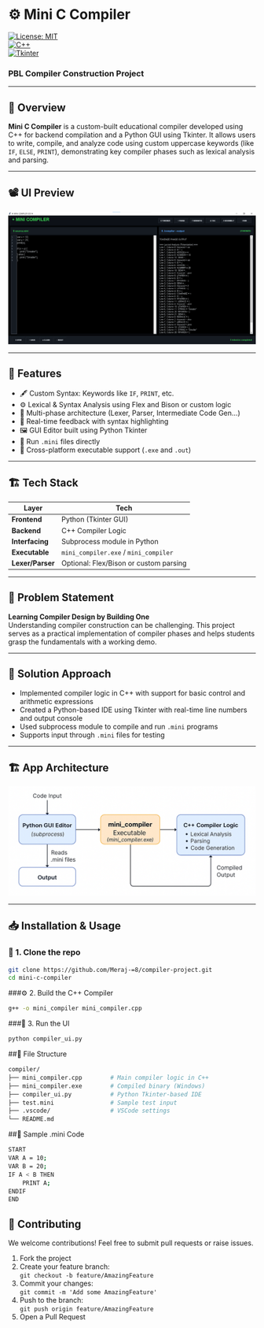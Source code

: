 # ⚙️ Mini C Compiler  
[![License: MIT](https://img.shields.io/badge/License-MIT-yellow.svg)](https://opensource.org/licenses/MIT)  
[![C++](https://img.shields.io/badge/C++-blue?logo=c%2B%2B&logoColor=white)](https://isocpp.org)  
[![Tkinter](https://img.shields.io/badge/Python-Tkinter-green?logo=python&logoColor=white)](https://wiki.python.org/moin/TkInter)  

### PBL Compiler Construction Project

---

## 📌 Overview  
**Mini C Compiler** is a custom-built educational compiler developed using C++ for backend compilation and a Python GUI using Tkinter. It allows users to write, compile, and analyze code using custom uppercase keywords (like `IF`, `ELSE`, `PRINT`), demonstrating key compiler phases such as lexical analysis and parsing.

---

## 📽️ UI Preview  
![UI Preview](assetes/compiler.png)  

---

## 🚀 Features  
- 🖋️ Custom Syntax: Keywords like `IF`, `PRINT`, etc.  
- ⚙️ Lexical & Syntax Analysis using Flex and Bison or custom logic  
- 🧾 Multi-phase architecture (Lexer, Parser, Intermediate Code Gen...)  
- 🧠 Real-time feedback with syntax highlighting  
- 🖼️ GUI Editor built using Python Tkinter  
- 🧪 Run `.mini` files directly  
- 🔄 Cross-platform executable support (`.exe` and `.out`)

---

## 🏗️ Tech Stack  

| Layer | Tech |
|-------|------|
| **Frontend** | Python (Tkinter GUI) |
| **Backend** | C++ Compiler Logic |
| **Interfacing** | Subprocess module in Python |
| **Executable** | `mini_compiler.exe` / `mini_compiler` |
| **Lexer/Parser** | Optional: Flex/Bison or custom parsing |

---

## 📜 Problem Statement  
**Learning Compiler Design by Building One**  
Understanding compiler construction can be challenging. This project serves as a practical implementation of compiler phases and helps students grasp the fundamentals with a working demo.

---

## 🎯 Solution Approach  
- Implemented compiler logic in C++ with support for basic control and arithmetic expressions  
- Created a Python-based IDE using Tkinter with real-time line numbers and output console  
- Used subprocess module to compile and run `.mini` programs  
- Supports input through `.mini` files for testing  

---

## 🏗️ App  Architecture
![GUI](assetes/compiler_archi.png)  


---

## 📥 Installation & Usage  

### 🔧 1. Clone the repo
```bash
git clone https://github.com/Meraj-=8/compiler-project.git
cd mini-c-compiler
```

###⚙️ 2. Build the C++ Compiler
```bash
g++ -o mini_compiler mini_compiler.cpp
```

###🧪 3. Run the UI
```bash
python compiler_ui.py
```

##📂 File Structure
```bash
compiler/
├── mini_compiler.cpp        # Main compiler logic in C++
├── mini_compiler.exe        # Compiled binary (Windows)
├── compiler_ui.py           # Python Tkinter-based IDE
├── test.mini                # Sample test input
├── .vscode/                 # VSCode settings
└── README.md
```
##📄 Sample .mini Code
```bash
START
VAR A = 10;
VAR B = 20;
IF A < B THEN
    PRINT A;
ENDIF
END
```

## 🤝 Contributing

We welcome contributions! Feel free to submit pull requests or raise issues.

1. Fork the project  
2. Create your feature branch:  
   `git checkout -b feature/AmazingFeature`  
3. Commit your changes:  
   `git commit -m 'Add some AmazingFeature'`  
4. Push to the branch:  
   `git push origin feature/AmazingFeature`  
5. Open a Pull Request
